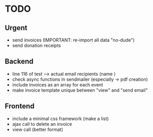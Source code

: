 # TODO

## Urgent

- send invoices (IMPORTANT: re-import all data "no-dude")
- send donation receipts

## Backend

- line 116 of test --> actual email recipients (name <email>)
- check async functions in sendmailer (especially -> pdf creation)
- include invoices as an array for each event
- make invoice template unique between "view" and "send email"

## Frontend

- include a minimal css framework (make a list)
- ajax call to delete an invoice
- view call (better format)